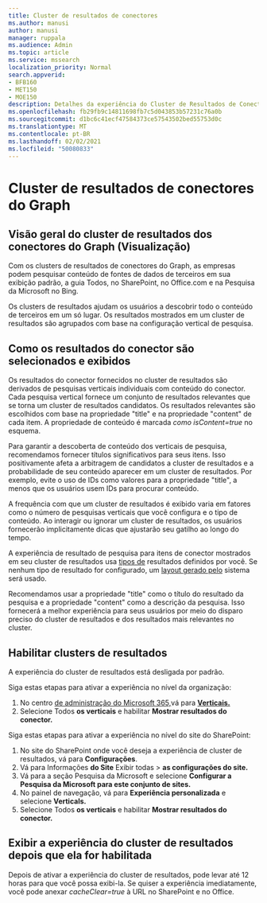 ```yaml
---
title: Cluster de resultados de conectores
ms.author: manusi
author: manusi
manager: ruppala
ms.audience: Admin
ms.topic: article
ms.service: mssearch
localization_priority: Normal
search.appverid:
- BFB160
- MET150
- MOE150
description: Detalhes da experiência do Cluster de Resultados de Conectores
ms.openlocfilehash: fb29fb9c14811698fb7c5d043853b57231c76a0b
ms.sourcegitcommit: d1bc6c41ecf47584373ce57543502bed55753d0c
ms.translationtype: MT
ms.contentlocale: pt-BR
ms.lasthandoff: 02/02/2021
ms.locfileid: "50080833"
---
```

# <a name="graph-connectors-result-cluster"></a>Cluster de resultados de conectores do Graph

## <a name="overview-of-the-graph-connectors-result-cluster-preview"></a>Visão geral do cluster de resultados dos conectores do Graph (Visualização)  

Com os clusters de resultados de conectores do Graph, as empresas  podem pesquisar conteúdo de fontes de dados de terceiros em sua exibição padrão, a guia Todos, no SharePoint, no Office.com e na Pesquisa da Microsoft no Bing.

Os clusters de resultados ajudam os usuários a descobrir todo o conteúdo de terceiros em um só lugar. Os resultados mostrados em um cluster de resultados são agrupados com base na configuração vertical de pesquisa.

## <a name="how-connector-results-are-selected-and-displayed"></a>Como os resultados do conector são selecionados e exibidos

Os resultados do conector fornecidos no cluster de resultados são derivados de pesquisas verticais individuais com conteúdo do conector. Cada pesquisa vertical fornece um conjunto de resultados relevantes que se torna um cluster de resultados candidatos. Os resultados relevantes são escolhidos com base na propriedade "title" e na propriedade "content" de cada item. A propriedade de conteúdo é marcada *como isContent=true* no esquema.

Para garantir a descoberta de conteúdo dos verticais de pesquisa, recomendamos fornecer títulos significativos para seus itens. Isso positivamente afeta a arbitragem de candidatos a cluster de resultados e a probabilidade de seu conteúdo aparecer em um cluster de resultados. Por exemplo, evite o uso de IDs como valores para a propriedade "title", a menos que os usuários usem IDs para procurar conteúdo.

A frequência com que um cluster de resultados é exibido varia em fatores como o número de pesquisas verticais que você configura e o tipo de conteúdo. Ao interagir ou ignorar um cluster de resultados, os usuários fornecerão implicitamente dicas que ajustarão seu gatilho ao longo do tempo.

A experiência de resultado de pesquisa para itens de conector mostrados em seu cluster de resultados usa [tipos de](https://docs.microsoft.com/microsoftsearch/customize-search-page#create-your-own-result-type) resultados definidos por você. Se nenhum tipo de resultado for configurado, um [layout gerado pelo](https://docs.microsoft.com/microsoftsearch/customize-search-page#default-search-result-layout) sistema será usado. 

Recomendamos usar a propriedade "title" como o título do resultado da pesquisa e a propriedade "content" como a descrição da pesquisa. Isso fornecerá a melhor experiência para seus usuários por meio do disparo preciso do cluster de resultados e dos resultados mais relevantes no cluster. 

## <a name="enable-result-clusters"></a>Habilitar clusters de resultados
  
A experiência do cluster de resultados está desligada por padrão.  

Siga estas etapas para ativar a experiência no nível da organização:

1. No centro [de administração do Microsoft 365,](https://admin.microsoft.com)vá para [**Verticais.**](https://admin.microsoft.com/Adminportal/Home#/MicrosoftSearch/verticals)
2. Selecione Todos **os verticais** e habilitar **Mostrar resultados do conector.** 


Siga estas etapas para ativar a experiência no nível do site do SharePoint:

1. No site do SharePoint onde você deseja a experiência de cluster de resultados, vá para **Configurações**.
2. Vá para Informações **do Site** Exibir todas > **as configurações do site.**
3. Vá para a seção Pesquisa da Microsoft e selecione **Configurar a Pesquisa da Microsoft para este conjunto de sites.**
4. No painel de navegação, vá para **Experiência personalizada** e selecione **Verticals.**
5. Selecione Todos **os verticais** e habilitar **Mostrar resultados do conector.**

## <a name="view-the-result-cluster-experience-after-it-is-enabled"></a>Exibir a experiência do cluster de resultados depois que ela for habilitada

Depois de ativar a experiência do cluster de resultados, pode levar até 12 horas para que você possa exibi-la. Se quiser a experiência imediatamente, você pode anexar *cacheClear=true* à URL no SharePoint e no Office.
